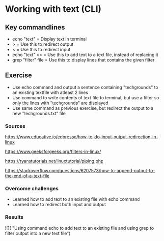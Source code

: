 # Working with text (CLI)

## Key commandlines
- echo "text" = Display text in terminal
- \> = Use this to redirect output
- <  = Use this to redirect input
- echo "text" >> = Use this to add text to a text file, instead of replacing it
- grep "filter" file = Use this to display lines that contains the given filter


## Exercise
- Use echo command and output a sentence containing "techgrounds" to an existing textfile with atleast 2 lines
- Use command to write contents of text file to terminal, but use a filter so only the lines with "techgrounds" are displayed
- Use same command as previous exercise, but redirect the output to a new "techgrounds.txt" file

### Sources
https://www.educative.io/edpresso/how-to-do-input-output-redirection-in-linux

https://www.geeksforgeeks.org/filters-in-linux/

https://ryanstutorials.net/linuxtutorial/piping.php

https://stackoverflow.com/questions/6207573/how-to-append-output-to-the-end-of-a-text-file


### Overcome challenges
- Learned how to add text to an existing file with echo command
- Learned how to redirect both input and output

### Results
![]( "Using command echo to add text to an existing file and using grep to filter output into a new text file")

